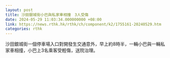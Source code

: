 ```yaml
---
layout: post
title: 沙田銀城街小巴與私家車相撞　3人受傷
date: 2024-05-29 11:03:34.000000000 +08:00
link: https://news.rthk.hk/rthk/ch/component/k2/1755161-20240529.htm
categories: rthk
---
```


沙田銀城街一個停車場入口對開發生交通意外，早上約8時半，一輛小巴與一輛私家車相撞，小巴上3名乘客受輕傷，送院治理。
